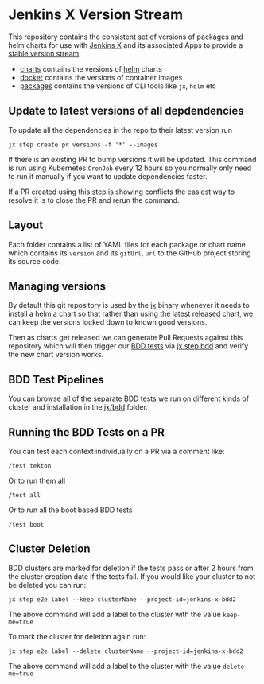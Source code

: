 # Jenkins X Version Stream

This repository  contains the consistent set of versions of packages and helm charts for use with [Jenkins X](https://jenkins-x.io/) and its associated Apps to provide a [stable version stream](https://jenkins-x.io/architecture/version-stream/).

* [charts](charts) contains the versions of [helm](https://www.helm.sh/) charts
* [docker](docker) contains the versions of container images
* [packages](packages) contains the versions of CLI tools like `jx`, `helm` etc

## Update to latest versions of all depdendencies

To update all the dependencies in the repo to their latest version run

    jx step create pr versions -f '*' --images
    
If there is an existing PR to bump versions it will be updated. This command is run using Kubernetes `CronJob` every 12 hours so you normally only need to run it manually if you want to update dependencies faster.

If a PR created using this step is showing conflicts the easiest way to resolve it is to close the PR and rerun the command.

## Layout

Each folder contains a list of YAML files for each package or chart name which contains its `version` and its `gitUrl`, `url` to the GitHub project storing its source code.

## Managing versions

By default this git repository is used by the [jx](https://github.com/jenkins-x/jx) binary whenever it needs to install a helm a chart so that rather than using the latest released chart, we can keep the versions locked down to known good versions.

Then as charts get released we can generate Pull Requests against this repository which will then trigger our [BDD tests](https://github.com/jenkins-x/bdd-jx) via [jx step bdd](https://jenkins-x.io/commands/jx_step_bdd/) and verify the new chart version works.

## BDD Test Pipelines

You can browse all of the separate BDD tests we run on different kinds of cluster and installation in the [jx/bdd](jx/bdd) folder.

## Running the BDD Tests on a PR

You can test each context individually on a PR via a comment like:

    /test tekton
    
Or to run them all

    /test all
    
Or to run all the boot based BDD tests

    /test boot

## Cluster Deletion

BDD clusters are marked for deletion if the tests pass or after 2 hours from the cluster creation date if the tests fail. If you would like your cluster to not be deleted you can run:

```
jx step e2e label --keep clusterName --project-id=jenkins-x-bdd2
```
The above command will add a label to the cluster with the value `keep-me=true`

To mark the cluster for deletion again run:

```
jx step e2e label --delete clusterName --project-id=jenkins-x-bdd2
```
The above command will add a label to the cluster with the value `delete-me=true`
